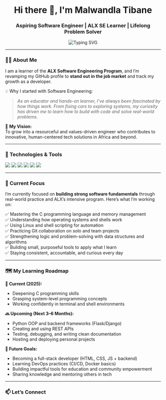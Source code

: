 <h1 align="center">Hi there 👋, I'm Malwandla Tibane</h1>
<h3 align="center">Aspiring Software Engineer | ALX SE Learner | Lifelong Problem Solver</h3>

<p align="center">
  <img src="https://readme-typing-svg.demolab.com?font=Fira+Code&weight=500&pause=1000&color=4A90E2&center=true&vCenter=true&multiline=true&width=600&height=100&lines=Learning+to+build+impactful+solutions.;Driven+by+curiosity+and+purpose.;Passionate+about+tech%2C+people+and+progress." alt="Typing SVG" />
</p>

---

### 👨‍💻 About Me

I am a learner of the **ALX Software Engineering Program**, and I’m revamping my GitHub profile to **stand out in the job market** and track my growth as a developer.

💡 Why I started with Software Engineering:  
> _As an educator and hands-on learner, I’ve always been fascinated by how things work. From fixing cars to exploring systems, my curiosity has driven me to learn how to build with code and solve real-world problems._

🎯 **My Vision:**  
To grow into a resourceful and values-driven engineer who contributes to innovative, human-centered tech solutions in Africa and beyond.

---

### 🔧 Technologies & Tools

<p align="left">
  <img src="https://img.shields.io/badge/C-00599C?style=for-the-badge&logo=c&logoColor=white"/>
  <img src="https://img.shields.io/badge/Python-3776AB?style=for-the-badge&logo=python&logoColor=white"/>
  <img src="https://img.shields.io/badge/Linux-FCC624?style=for-the-badge&logo=linux&logoColor=black"/>
  <img src="https://img.shields.io/badge/Shell_Script-4EAA25?style=for-the-badge&logo=gnu-bash&logoColor=white"/>
  <img src="https://img.shields.io/badge/Git-F05032?style=for-the-badge&logo=git&logoColor=white"/>
  <img src="https://img.shields.io/badge/HTML5-E34F26?style=for-the-badge&logo=html5&logoColor=white"/>
</p>

---

### 🎯 Current Focus

I’m currently focused on **building strong software fundamentals** through real-world practice and ALX’s intensive program. Here’s what I’m working on:

✅ Mastering the C programming language and memory management  
✅ Understanding how operating systems and shells work  
✅ Using Linux and shell scripting for automation  
✅ Practicing Git collaboration on solo and team projects  
✅ Strengthening logic and problem-solving with data structures and algorithms  
✅ Building small, purposeful tools to apply what I learn  
✅ Staying consistent, accountable, and curious every day

---

### 🗺️ My Learning Roadmap

**📌 Current (2025):**
- Deepening C programming skills
- Grasping system-level programming concepts
- Working confidently in terminal and shell environments

**🔜 Upcoming (Next 3–6 Months):**
- Python OOP and backend frameworks (Flask/Django)
- Creating and using REST APIs
- Testing, debugging, and writing clean documentation
- Hosting and deploying personal projects

**🚀 Future Goals:**
- Becoming a full-stack developer (HTML, CSS, JS + backend)
- Learning DevOps practices (CI/CD, Docker basics)
- Building impactful tools for education and community empowerment
- Sharing knowledge and mentoring others in tech

---

### 📫 Let’s Connect

<p>
  <a href="mailto:malwandlatibane@gmail.com"><img

